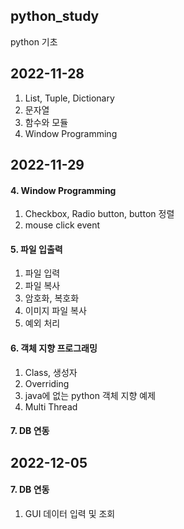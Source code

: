 ## python_study
python 기초


## 2022-11-28
1. List, Tuple, Dictionary
2. 문자열
3. 함수와 모듈
4. Window Programming

## 2022-11-29
#### 4. Window Programming
1. Checkbox, Radio button, button 정렬
1. mouse click event
#### 5. 파일 입출력
1. 파일 입력
1. 파일 복사
1. 암호화, 복호화
1. 이미지 파일 복사
1. 예외 처리
#### 6. 객체 지향 프로그래밍
1. Class, 생성자
1. Overriding
1. java에 없는 python 객체 지향 예제
1. Multi Thread
#### 7. DB 연동

## 2022-12-05
#### 7. DB 연동
1. GUI 데이터 입력 및 조회
